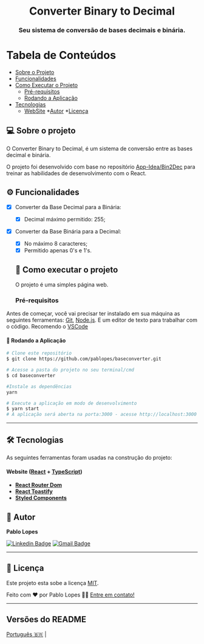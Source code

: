 <h1 align="center">Converter Binary to Decimal</h1>

<h3 align="center">
  Seu sistema de conversão de bases decimais e binária.
</h3>

Tabela de Conteúdos
=================
<!--ts-->
  * [Sobre o Projeto](#-sobre-o-projeto)
  * [Funcionalidades](#-funcionalidades)
  * [Como Executar o Projeto](#-como-executar-o-projeto)
    * [Pré-requisitos](#-pré-requisitos)
    * [Rodando a Aplicação](#-rodando-a-aplicação)
  * [Tecnologias](#-tecnologias)
    * [WebSite](#user-content-website--react----typescript)
  *[Autor](#-autor)
  *[Licença](#user-content-licença)
<!--te-->
## 💻 Sobre o projeto

O Converter Binary to Decimal, é um sistema de conversão entre as bases decimal e binária.

O projeto foi desenvolvido com base no repositório [App-Idea/Bin2Dec](https://github.com/florinpop17/app-ideas/blob/master/Projects/1-Beginner/Bin2Dec-App.md) para treinar as habilidades de desenvolvimento com o React.

## ⚙️ Funcionalidades
- [x] Converter da Base Decimal para a Binária:
  - [x] Decimal máximo permitido: 255;
- [x] Converter da Base Binária para a Decimal:
  - [x] No máximo 8 caracteres;
  - [x] Permitido apenas 0's e 1's.

  ## 🚀 Como executar o projeto
  O projeto é uma simples página web.

  ### Pré-requisitos
Antes de começar, você vai precisar ter instalado em sua máquina as seguintes ferramentas:
[Git](https://git-scm.com),
[Node.js](https://nodejs.org/en/).
E um editor de texto para trabalhar com o código. Recomendo o [VSCode](https://code.visualstudio.com/)

#### 🎲 Rodando a Aplicação
```bash
# Clone este repositório
$ git clone https://github.com/pablopes/baseconverter.git
```
```bash
# Acesse a pasta do projeto no seu terminal/cmd
$ cd baseconverter
```
```bash
#Instale as dependências
yarn
```
```bash
# Execute a aplicação em modo de desenvolvimento
$ yarn start
# A aplicação será aberta na porta:3000 - acesse http://localhost:3000
```
---

## 🛠 Tecnologias

As seguintes ferramentas foram usadas na construção do projeto:

#### **Website**  ([React](https://reactjs.org/)  +  [TypeScript](https://www.typescriptlang.org/))

-   **[React Router Dom](https://reactrouter.com/web/guides/quick-start)**
-   **[React Toastify](https://github.com/fkhadra/react-toastify)**
-   **[Styled Components](https://styled-components.com/)**

## 🦸 Autor
<b>Pablo Lopes</b>

 [![Linkedin Badge](https://img.shields.io/badge/-Pablo-blue?style=flat-square&logo=Linkedin&logoColor=white&link=https://www.linkedin.com/in/pablopes/)](https://www.linkedin.com/in/pablopes/)
[![Gmail Badge](https://img.shields.io/badge/-pablo.infolopes@gmail.com-c14438?style=flat-square&logo=Gmail&logoColor=white&link=mailto:pablo.infolopes@gmail.com)](mailto:pablo.infolopes@gmail.com)

---

## 📝 Licença

Este projeto esta sobe a licença [MIT](./LICENSE).

Feito com ❤️ por Pablo Lopes 👋🏽 [Entre em contato!](https://www.linkedin.com/in/pablopes/)

---

##  Versões do README

[Português 🇧🇷](./README.md)  |
